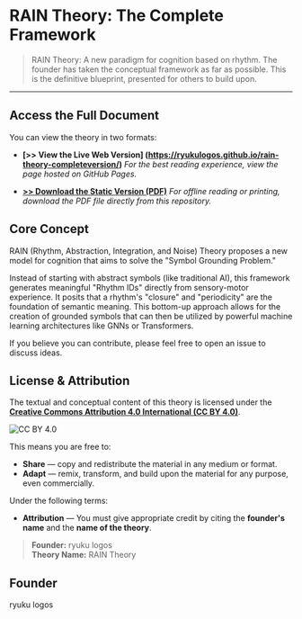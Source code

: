 # RAIN Theory: The Complete Framework

> RAIN Theory: A new paradigm for cognition based on rhythm. The founder has taken the conceptual framework as far as possible. This is the definitive blueprint, presented for others to build upon.

---

## Access the Full Document

You can view the theory in two formats:

* **[>> View the Live Web Version] (https://ryukulogos.github.io/rain-theory-completeversion/)** *For the best reading experience, view the page hosted on GitHub Pages.*

* **[>> Download the Static Version (PDF)](https://github.com/RyukuLogos/rain-theory-completeversion/blob/main/RAIN%20Theory_%20The%20Pre-Linguistic%20World.pdf)** *For offline reading or printing, download the PDF file directly from this repository.*

## Core Concept

RAIN (Rhythm, Abstraction, Integration, and Noise) Theory proposes a new model for cognition that aims to solve the "Symbol Grounding Problem."

Instead of starting with abstract symbols (like traditional AI), this framework generates meaningful "Rhythm IDs" directly from sensory-motor experience. It posits that a rhythm's "closure" and "periodicity" are the foundation of semantic meaning. This bottom-up approach allows for the creation of grounded symbols that can then be utilized by powerful machine learning architectures like GNNs or Transformers.

If you believe you can contribute, please feel free to open an issue to discuss ideas.

## License & Attribution

The textual and conceptual content of this theory is licensed under the [**Creative Commons Attribution 4.0 International (CC BY 4.0)**](http://creativecommons.org/licenses/by/4.0/).

![CC BY 4.0](https://i.creativecommons.org/l/by/4.0/88x31.png)

This means you are free to:
* **Share** — copy and redistribute the material in any medium or format.
* **Adapt** — remix, transform, and build upon the material for any purpose, even commercially.

Under the following terms:
* **Attribution** — You must give appropriate credit by citing the **founder's name** and the **name of the theory**.

> **Founder:** ryuku logos  
> **Theory Name:** RAIN Theory

## Founder

ryuku logos
